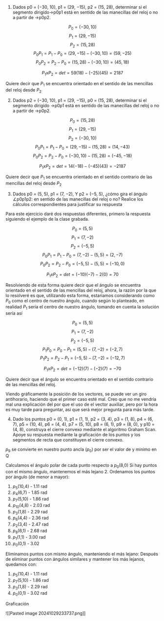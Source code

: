 1. Dados p0 = (−30, 10), p1 = (29, −15), p2 = (15, 28), determinar si el segmento dirigido→p0p1 está en sentido de las manecillas del reloj o no a partir de →p0p2.

$$
P_0=(-30,10)
$$
$$
P_1=(29,-15)
$$
$$
P_2=(15,28)
$$
$$
P_0 P_1 = P_1 - P_0 = (29,-15) - (-30, 10) = (59, -25)
$$
$$
P_0 P_2 = P_2 - P_0 = (15,28) - (-30, 10) = (45, 18)
$$

$$
P_1 x P_2 = det = 59(18) - (-25)(45) = 2187
$$

Quiere decir que $P_1$ se encuentra orientado en el sentido de las mencillas del reloj desde $P_2$
<div class="page-break" style="page-break-before: always;"></div>

2. Dados p2 = (−30, 10), p1 = (29, −15), p0 = (15, 28), determinar si el segmento dirigido →p0p1 está en sentido de las manecillas del reloj o no a partir de →p0p2.


$$
P_0=(15, 28)
$$
$$
P_1=(29,-15)
$$
$$
P_2=(−30, 10)
$$
$$
P_0 P_1 = P_1 - P_0 = (29,-15) - (15, 28) = (14, -43)
$$
$$
P_0 P_2 = P_2 - P_0 = (-30, 10) - (15,28) = (-45, -18)
$$

$$
P_1 x P_2 = det = 14(-18) - (-45)(43) = -2187
$$

Quiere decir que $P_1$ se encuentra orientado en el sentido contrario de las mencillas del reloj desde $P_2$
<div class="page-break" style="page-break-before: always;"></div>


3. Dados p0 = (5, 5), p1 = (7, −2), Y p2 = (−5, 5), ¿cómo gira el ángulo ∠p0p1p2: en sentido de las manecillas del reloj o no? Realice los cálculos correspondientes para justificar su respuesta

Para este ejercicio daré dos respuestas diferentes, primero la respuesta siguiendo el ejemplo de la clase grabada.

$$
P_0=(5, 5)
$$
$$
P_1=(7,-2)
$$
$$
P_2=(−5, 5)
$$
$$
P_0 P_1 = P_1 - P_0 = (7,-2) - (5, 5) = (2, -7)
$$
$$
P_0 P_2 = P_2 - P_0 = (-5, 5) - (5,5) = (-10, 0)
$$

$$
P_1 x P_2 = det = (-10)(-7) - 2(0) = 70
$$

Resolviendo de esta forma quiere decir que el ángulo se encuentra orientado en el sentido de las mencillas del reloj, ahora, la razón por la que lo resolveré es que, utilizando esta forma, estariamos considerando como $P_0$ como el centro de nuestro ángulo, cuando según lo planteado, en realidad $P_1$ sería el centro de nuestro ángulo, tomando en cuenta la solución sería así

$$
P_0=(5, 5)
$$
$$
P_1=(7,-2)
$$
$$
P_2=(−5, 5)
$$
$$
P_1 P_0 = P_0 - P_1 = (5, 5) - (7, -2) = (-2, 7)
$$
$$
P_1 P_2 = P_2 - P_1 = (-5, 5) - (7, -2) = (-12, 7)
$$

$$
P_1 x P_2 = det = (-12)(7) - (-2)(7) = -70
$$

Quiere decir que el ángulo se encuentra orientado en el sentido contrario de las mencillas del reloj.

Viendo gráficamente la posición de los vectores, se puede ver un giro antihorario, haciendo que el primer caso esté mal. Creo que no me vendría mal una explicación del por que el uso de el vector auxiliar, pero por la hora es muy tarde para preguntar, así que será mejor pregunta para más tarde.
<div class="page-break" style="page-break-before: always;"></div>

4. Dado los puntos p0 = (0, 1), p1 = (1, 1), p2 = (3, 4), p3 = (1, 8), p4 = (6, 7), p5 = (10, 4), p6 = (4, 4), p7 = (5, 10), p8 = (6, 1), p9 = (8, 0), y p10 = (4, 8), construya el cierre convexo mediante el algoritmo Graham Scan. Apoye su respuesta mediante la graficación de los puntos y los segmentos de recta que  constituyen el cierre convexo.

$p_9$ se convierte en nuestro punto ancla ($p_0$) por ser el valor de y minimo en Q

Calculamos el ángulo polar de cada punto respecto a $p_0$(8,0)
Si hay puntos con el mismo ángulo, mantenemos el más lejano
2. Ordenamos los puntos por ángulo (de menor a mayor):
1. $p_5$(10,4) - 1.11 rad
2. $p_4$(6,7) - 1.85 rad
3. $p_7$(5,10) - 1.86 rad
4. $p_10$(4,8) - 2.03 rad
5. $p_3$(1,8) - 2.29 rad
6. $p_6$(4,4) - 2.36 rad
7. $p_2$(3,4) - 2.47 rad
8. $p_8$(6,1) - 2.68 rad
9. $p_1$(1,1) - 3.00 rad
10. $p_0$(0,1) - 3.02 

Eliminamos puntos con mismo ángulo, manteniendo el más lejano: Después de eliminar puntos con ángulos similares y mantener los más lejanos, quedamos con:
1. $p_5$(10,4) - 1.11 rad
2. $p_7$(5,10) - 1.86 rad 
3. $p_3$(1,8) - 2.29 rad 
4. $p_0$(0,1) - 3.02 rad

Graficación

![[Pasted image 20241029233737.png]]
